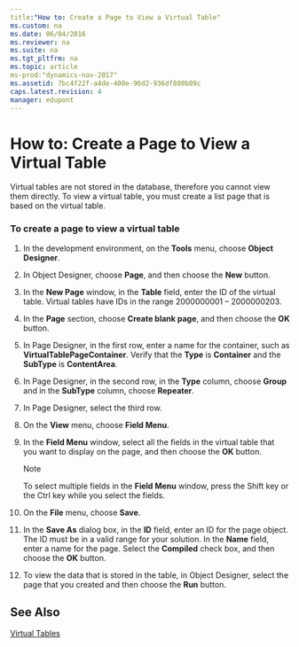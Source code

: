 ```yaml
---
title:"How to: Create a Page to View a Virtual Table"
ms.custom: na
ms.date: 06/04/2016
ms.reviewer: na
ms.suite: na
ms.tgt_pltfrm: na
ms.topic: article
ms-prod:"dynamics-nav-2017"
ms.assetid: 7bc4f22f-a4de-400e-96d2-936df880b89c
caps.latest.revision: 4
manager: edupont
---
```

# How to: Create a Page to View a Virtual Table
Virtual tables are not stored in the database, therefore you cannot view them directly. To view a virtual table, you must create a list page that is based on the virtual table.  
  
### To create a page to view a virtual table  
  
1.  In the development environment, on the **Tools** menu, choose **Object Designer**.  
  
2.  In Object Designer, choose **Page**, and then choose the **New** button.  
  
3.  In the **New Page** window, in the **Table** field, enter the ID of the virtual table. Virtual tables have IDs in the range 2000000001 – 2000000203.  
  
4.  In the **Page** section, choose **Create blank page**, and then choose the **OK** button.  
  
5.  In Page Designer, in the first row, enter a name for the container, such as **VirtualTablePageContainer**. Verify that the **Type** is **Container** and the **SubType** is **ContentArea**.  
  
6.  In Page Designer, in the second row, in the **Type** column, choose **Group** and in the **SubType** column, choose **Repeater**.  
  
7.  In Page Designer, select the third row.  
  
8.  On the **View** menu, choose **Field Menu**.  
  
9. In the **Field Menu** window, select all the fields in the virtual table that you want to display on the page, and then choose the **OK** button.  
  
    > [!NOTE]  
    >  To select multiple fields in the **Field Menu** window, press the Shift key or the Ctrl key while you select the fields.  
  
10. On the **File** menu, choose **Save**.  
  
11. In the **Save As** dialog box, in the **ID** field, enter an ID for the page object. The ID must be in a valid range for your solution. In the **Name** field, enter a name for the page. Select the **Compiled** check box, and then choose the **OK** button.  
  
12. To view the data that is stored in the table, in Object Designer, select the page that you created and then choose the **Run** button.  
  
## See Also  
 [Virtual Tables](Virtual-Tables.md)